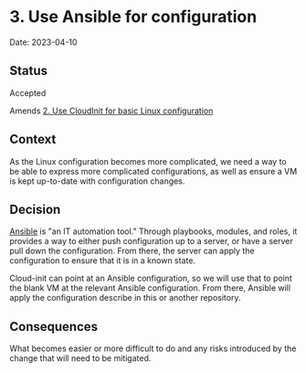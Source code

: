 # 3. Use Ansible for configuration

Date: 2023-04-10

## Status

Accepted

Amends [2. Use CloudInit for basic Linux configuration](0002-use-cloudinit-for-basic-linux-configuration.md)

## Context

As the Linux configuration becomes more complicated, we need a way to be able to
express more complicated configurations, as well as ensure a VM is kept
up-to-date with configuration changes.

## Decision

[Ansible][ansible] is "an IT automation tool." Through playbooks, modules, and roles, it provides a way to either push configuration up to a server, or have a server pull down the configuration. From there, the server can apply the configuration to ensure that it is in a known state.

Cloud-init can point at an Ansible configuration, so we will use that to point the blank VM at the relevant Ansible configuration. From there, Ansible will apply the configuration describe in this or another repository.

## Consequences

What becomes easier or more difficult to do and any risks introduced by the change that will need to be mitigated.

[ansible]: https://docs.ansible.com/ansible/latest/index.html
